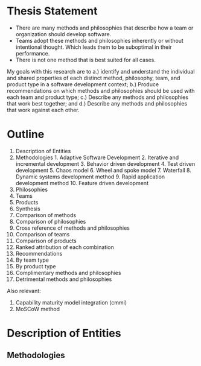 # Thesis Statement

- There are many methods and philosophies that describe how a team or organization should develop software.
- Teams adopt these methods and philosophies inherently or without intentional thought. Which leads them to be suboptimal in their performance.  
- There is not one method that is best suited for all cases. 

My goals with this research are to a.) identify and  understand the individual and shared properties of each distinct method, philosophy, team, and product type in a software development context; b.) Produce recommendations on which methods and philosophies should be used with each team and product type; c.) Describe any methods and philosophies that work best together; and d.) Describe any methods and philosophies that work against each other. 

# Outline

1. Description of Entities
  1. Methodologies
    1. Adaptive Software Development
    2. Iterative and incremental development
    3. Behavior driven development
    4. Test driven development
    5. Chaos model
    6. Wheel and spoke model
    7. Waterfall
    8. Dynamic systems development method
    9. Rapid application development method
    10. Feature driven development
  2. Philosophies
  3. Teams
  4. Products
2. Synthesis
  1. Comparison of methods
  2. Comparison of philosophies
  3. Cross reference of methods and philosophies
  4. Comparison of teams
  5. Comparison of products
  6. Ranked attribution of each combination
3. Recommendations
  1. By team type
  2. By product type
4. Complimentary methods and philosophies
5. Detrimental methods and philosophies

Also relevant:

1. Capability maturity model integration (cmmi)
2. MoSCoW method


# Description of Entities

## Methodologies